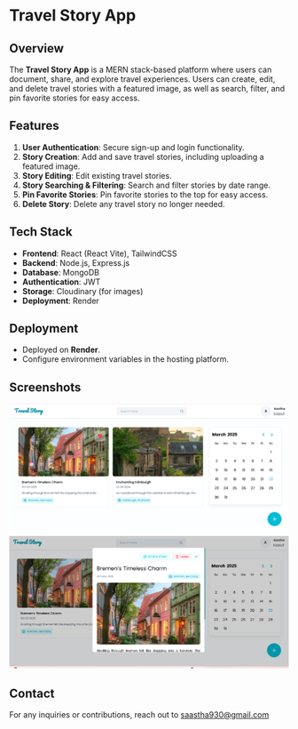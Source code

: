 # Travel Story App

## Overview
The **Travel Story App** is a MERN stack-based platform where users can document, share, and explore travel experiences. Users can create, edit, and delete travel stories with a featured image, as well as search, filter, and pin favorite stories for easy access.

## Features
1. **User Authentication**: Secure sign-up and login functionality.
2. **Story Creation**: Add and save travel stories, including uploading a featured image.
3. **Story Editing**: Edit existing travel stories.
4. **Story Searching & Filtering**: Search and filter stories by date range.
5. **Pin Favorite Stories**: Pin favorite stories to the top for easy access.
6. **Delete Story**: Delete any travel story no longer needed.

## Tech Stack
- **Frontend**: React (React Vite), TailwindCSS
- **Backend**: Node.js, Express.js
- **Database**: MongoDB
- **Authentication**: JWT
- **Storage**: Cloudinary (for images)
- **Deployment**: Render

## Deployment
- Deployed on **Render**.
- Configure environment variables in the hosting platform.
  
## Screenshots
![Travel Story App Screenshot](https://github.com/Aasthaaaaaaaa/Travel-Story-App/blob/main/Screenshot%202025-03-22%20012729.png)
![Another Screenshot](https://github.com/Aasthaaaaaaaa/Travel-Story-App/blob/main/Screenshot%202025-03-22%20012828.png)



## Contact
For any inquiries or contributions, reach out to saastha930@gmail.com

